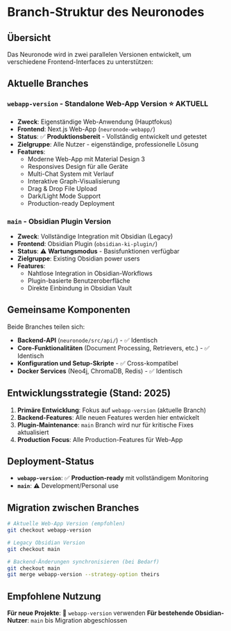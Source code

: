 # Branch-Struktur des Neuronodes

## Übersicht

Das Neuronode wird in zwei parallelen Versionen entwickelt, um verschiedene Frontend-Interfaces zu unterstützen:

## Aktuelle Branches

### `webapp-version` - Standalone Web-App Version ⭐ **AKTUELL**
- **Zweck**: Eigenständige Web-Anwendung (Hauptfokus)
- **Frontend**: Next.js Web-App (`neuronode-webapp/`)
- **Status**: ✅ **Produktionsbereit** - Vollständig entwickelt und getestet
- **Zielgruppe**: Alle Nutzer - eigenständige, professionelle Lösung
- **Features**:
  - Moderne Web-App mit Material Design 3
  - Responsives Design für alle Geräte
  - Multi-Chat System mit Verlauf
  - Interaktive Graph-Visualisierung
  - Drag & Drop File Upload
  - Dark/Light Mode Support
  - Production-ready Deployment

### `main` - Obsidian Plugin Version
- **Zweck**: Vollständige Integration mit Obsidian (Legacy)
- **Frontend**: Obsidian Plugin (`obsidian-ki-plugin/`)
- **Status**: ⚠️ **Wartungsmodus** - Basisfunktionen verfügbar
- **Zielgruppe**: Existing Obsidian power users
- **Features**:
  - Nahtlose Integration in Obsidian-Workflows
  - Plugin-basierte Benutzeroberfläche
  - Direkte Einbindung in Obsidian Vault

## Gemeinsame Komponenten

Beide Branches teilen sich:
- **Backend-API** (`neuronode/src/api/`) - ✅ Identisch
- **Core-Funktionalitäten** (Document Processing, Retrievers, etc.) - ✅ Identisch
- **Konfiguration und Setup-Skripte** - ✅ Cross-kompatibel
- **Docker Services** (Neo4j, ChromaDB, Redis) - ✅ Identisch

## Entwicklungsstrategie (Stand: 2025)

1. **Primäre Entwicklung**: Fokus auf `webapp-version` (aktuelle Branch)
2. **Backend-Features**: Alle neuen Features werden hier entwickelt
3. **Plugin-Maintenance**: `main` Branch wird nur für kritische Fixes aktualisiert
4. **Production Focus**: Alle Production-Features für Web-App

## Deployment-Status

- **`webapp-version`**: ✅ **Production-ready** mit vollständigem Monitoring
- **`main`**: ⚠️ Development/Personal use

## Migration zwischen Branches

```bash
# Aktuelle Web-App Version (empfohlen)
git checkout webapp-version

# Legacy Obsidian Version  
git checkout main

# Backend-Änderungen synchronisieren (bei Bedarf)
git checkout main
git merge webapp-version --strategy-option theirs
```

## Empfohlene Nutzung

**Für neue Projekte**: 🚀 `webapp-version` verwenden
**Für bestehende Obsidian-Nutzer**: `main` bis Migration abgeschlossen 
